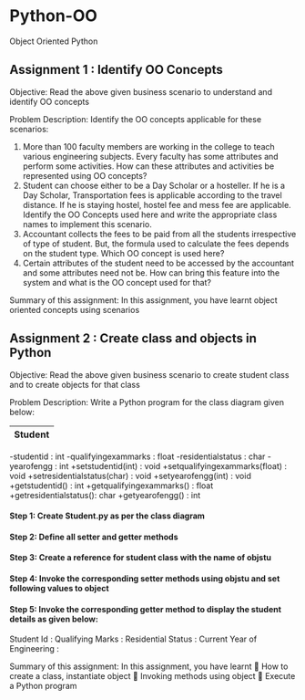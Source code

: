 # Python-OO
Object Oriented Python 

## Assignment 1 : Identify OO Concepts

Objective: Read the above given business scenario to understand and identify OO concepts

Problem Description: Identify the OO concepts applicable for these scenarios:
1. More than 100 faculty members are working in the college to teach various engineering subjects. Every faculty has some attributes and perform some activities. How can these attributes and activities be represented using OO concepts?
2. Student can choose either to be a Day Scholar or a hosteller. If he is a Day Scholar, Transportation fees is applicable according to the travel distance. If he is staying hostel, hostel fee and mess fee are applicable. Identify the OO Concepts used here and write the appropriate class names to implement this scenario.
3. Accountant collects the fees to be paid from all the students irrespective of type of student. But, the formula used to calculate the fees depends on the student type. Which OO concept is used here?
4. Certain attributes of the student need to be accessed by the accountant and some attributes need not be. How can bring this feature into the system and what is the OO concept used for that?

Summary of this assignment: In this assignment, you have learnt object oriented concepts using scenarios


## Assignment 2 : Create class and objects in Python

Objective: Read the above given business scenario to create student class and to create objects for that class

Problem Description: Write a Python program for the class diagram given below:

|Student|
|---|
-studentid : int
-qualifyingexammarks : float
-residentialstatus : char
-yearofengg : int
+setstudentid(int) : void
+setqualifyingexammarks(float) : void
+setresidentialstatus(char) : void
+setyearofengg(int) : void
+getstudentid() : int
+getqualifyingexammarks() : float
+getresidentialstatus(): char
+getyearofengg() : int

#### Step 1: Create Student.py as per the class diagram

#### Step 2: Define all setter and getter methods

#### Step 3: Create a reference for student class with the name of objstu

#### Step 4: Invoke the corresponding setter methods using objstu and set following values to object

#### Step 5: Invoke the corresponding getter method to display the student details as given below:
  Student Id :
  Qualifying Marks :
  Residential Status :
  Current Year of Engineering :
  
Summary of this assignment: In this assignment, you have learnt
 How to create a class, instantiate object
 Invoking methods using object
 Execute a Python program
